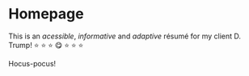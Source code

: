 # Homepage

This is an *acessible*, *informative* and *adaptive* résumé for my client D. Trump! :star: :star: :star: :yum: :star: :star: :star:

Hocus-pocus!